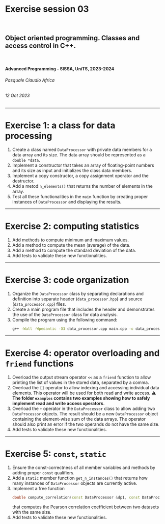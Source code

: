 <!--
title: Exercise session 03
paginate: true

_class: titlepage
-->

# Exercise session 03
<br>

## Object oriented programming. Classes and access control in C++.
<br>

#### Advanced Programming - SISSA, UniTS, 2023-2024

###### Pasquale Claudio Africa

###### 12 Oct 2023

---

# Exercise 1: a class for data processing
1. Create a class named `DataProcessor` with private data members for a data array and its size. The data array should be represented as a `double *data`.
2. Implement a constructor that takes an array of floating-point numbers and its size as input and initializes the class data members.
3. Implement a copy constructor, a copy assignment operator and the destructor.
4. Add a metod `n_elements()` that returns the number of elements in the array.
5. Test all these functionalities in the `main` function by creating proper instances of `DataProcessor` and displaying the results.

---

# Exercise 2: computing statistics
1. Add methods to compute minimum and maximum values.
2. Add a method to compute the mean (average) of the data.
3. Add a method to compute the standard deviation of the data.
4. Add tests to validate these new functionalities.

---

# Exercise 3: code organization
1. Organize the `DataProcessor` class by separating declarations and definition into separate header (`data_processor.hpp`) and source (`data_processor.cpp`) files.
2. Create a main program file that includes the header and demonstrates the use of the `DataProcessor` class for data analysis.
3. Compile the program using the following command:
   ```bash
   g++ -Wall -Wpedantic -O3 data_processor.cpp main.cpp -o data_processor
   ```

---

# Exercise 4: operator overloading and `friend` functions
1. Overload the output stream operator `<<` as a `friend` function to allow printing the list of values in the stored data, separated by a comma.
2. Overload the `[]` operator to allow indexing and accessing individual data elements. This operator will be used for both read and write access.
   **:warning: The folder `examples` contains two examples showing how to safely implement read and write access operators.**
3. Overload the `+` operator in the `DataProcessor` class to allow adding two `DataProcessor` objects. The result should be a new `DataProcessor` object containing the element-wise sum of the data arrays. The operator should also print an error if the two operands do not have the same size.
4. Add tests to validate these new functionalities.



---

# Exercise 5: `const`, `static`
1. Ensure the const-correctness of all member variables and methods by adding proper `const` qualifiers.
2. Add a `static` member function `get_n_instances()` that returns how many instances of `DataProcessor` objects are currently active.
3. Implement a free function
   ```cpp
   double compute_correlation(const DataProcessor &dp1, const DataProcessor &dp2);
   ```
   that computes the Pearson correlation coefficient between two datasets with the same size.
4. Add tests to validate these new functionalities.
